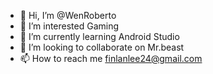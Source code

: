 - 👋 Hi, I’m @WenRoberto
- 👀 I’m interested Gaming
- 🌱 I’m currently learning Android Studio
- 💞️ I’m looking to collaborate on Mr.beast
- 📫 How to reach me finlanlee24@gmail.com

<!---
WenRoberto/WenRoberto is a ✨ special ✨ repository because its `README.md` (this file) appears on your GitHub profile.
You can click the Preview link to take a look at your changes.
--->
